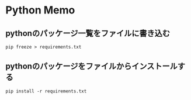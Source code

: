# Python Memo

## pythonのパッケージ一覧をファイルに書き込む

    pip freeze > requirements.txt

## pythonのパッケージをファイルからインストールする

    pip install -r requirements.txt
